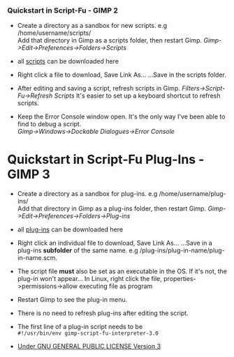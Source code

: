 
### Quickstart in Script-Fu - GIMP 2

* Create a directory as a sandbox for new scripts. e.g /home/username/scripts/        
  Add that directory in Gimp as a scripts folder, then restart Gimp.
  *Gimp->Edit->Preferences->Folders->Scripts*     

* all [scripts](https://github.com/script-fu/script-fu.github.io/blob/main/scripts) can be downloaded here

* Right click a file to download, Save Link As... ...Save in the scripts folder.
  
* After editing and saving a script, refresh scripts in Gimp.
  *Filters->Script-Fu->Refresh Scripts*
  It's easier to set up a keyboard shortcut to refresh scripts.

* Keep the Error Console window open. It's the only way I've been able to find to debug a script.  
  *Gimp->Windows->Dockable Dialogues->Error Console*



# Quickstart in Script-Fu Plug-Ins - GIMP 3 

* Create a directory as a sandbox for plug-ins. e.g /home/username/plug-ins/        
  Add that directory in Gimp as a plug-ins folder, then restart Gimp.
  *Gimp->Edit->Preferences->Folders->Plug-ins*

* all [ plug-ins](https://github.com/script-fu/script-fu.github.io/blob/main/plug-ins) can be downloaded here
  
* Right click an individual file to download, Save Link As... ...Save in a plug-ins **subfolder** of the same name. e.g /plug-ins/plug-in-name/plug-in-name.scm.

* The script file **must** also be set as an executable in the OS. If it's not, the plug-in won't appear...
  In Linux, right click the file, properties->permissions->allow executing file as program

* Restart Gimp to see the plug-in menu.
  
* There is no need to refresh plug-ins after editing the script.  
  
* The first line of a plug-in script needs to be  
  ```#!/usr/bin/env gimp-script-fu-interpreter-3.0```


  

* [Under GNU GENERAL PUBLIC LICENSE Version 3](https://github.com/script-fu/script-fu.github.io/blob/main/LICENSE)

